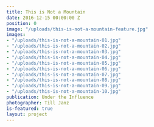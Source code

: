 ```yaml
---
title: This is Not a Mountain
date: 2016-12-15 00:00:00 Z
position: 0
image: "/uploads/this-is-not-a-mountain-feature.jpg"
images:
- "/uploads/this-is-not-a-mountain-01.jpg"
- "/uploads/this-is-not-a-mountain-02.jpg"
- "/uploads/this-is-not-a-mountain-03.jpg"
- "/uploads/this-is-not-a-mountain-04.jpg"
- "/uploads/this-is-not-a-mountain-05.jpg"
- "/uploads/this-is-not-a-mountain-06.jpg"
- "/uploads/this-is-not-a-mountain-07.jpg"
- "/uploads/this-is-not-a-mountain-08.jpg"
- "/uploads/this-is-not-a-mountain-09.jpg"
- "/uploads/this-is-not-a-mountain-10.jpg"
publication: Under the Influence
photographer: Till Janz
is-featured: true
layout: project
---
```


